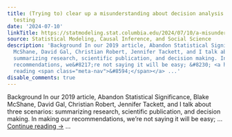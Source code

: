 ```yaml
---
title: (Trying to) clear up a misunderstanding about decision analysis and significance
  testing
date: '2024-07-10'
linkTitle: https://statmodeling.stat.columbia.edu/2024/07/10/a-misunderstanding-about-decision-analysis-and-significance-testing/
source: Statistical Modeling, Causal Inference, and Social Science
description: 'Background In our 2019 article, Abandon Statistical Significance, Blake
  McShane, David Gal, Christian Robert, Jennifer Tackett, and I talk about three scenarios:
  summarizing research, scientific publication, and decision making. In making our
  recommendations, we&#8217;re not saying it will be easy; &#8230; <a href="https://statmodeling.stat.columbia.edu/2024/07/10/a-misunderstanding-about-decision-analysis-and-significance-testing/">Continue
  reading <span class="meta-nav">&#8594;</span></a> ...'
disable_comments: true
---
```

Background In our 2019 article, Abandon Statistical Significance, Blake McShane, David Gal, Christian Robert, Jennifer Tackett, and I talk about three scenarios: summarizing research, scientific publication, and decision making. In making our recommendations, we&#8217;re not saying it will be easy; &#8230; <a href="https://statmodeling.stat.columbia.edu/2024/07/10/a-misunderstanding-about-decision-analysis-and-significance-testing/">Continue reading <span class="meta-nav">&#8594;</span></a> ...